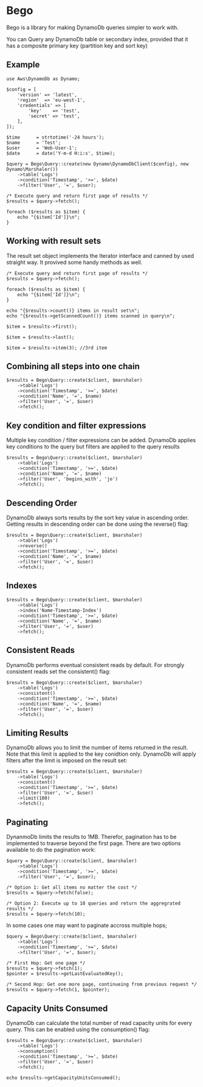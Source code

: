 # Bego

Bego is a library for making DynamoDb queries simpler to work with.

You can Query any DynamoDb table or secondary index, provided that it has a composite primary key (partition key and sort key)
## Example ##
```
use Aws\DynamoDb as Dynamo;

$config = [
    'version' => 'latest',
    'region'  => 'eu-west-1',
    'credentials' => [
        'key'    => 'test',
        'secret' => 'test',
    ],
]);

$time      = strtotime('-24 hours');
$name      = 'Test';
$user      = 'Web-User-1';
$date      = date('Y-m-d H:i:s', $time);

$query = Bego\Query::create(new Dynamo\DynamoDbClient($config), new Dynamo\Marshaler())
    ->table('Logs')
    ->condition('Timestamp', '>=', $date)
    ->filter('User', '=', $user);

/* Execute query and return first page of results */
$results = $query->fetch(); 

foreach ($results as $item) {
    echo "{$item['Id']}\n";
}

```


## Working with result sets ##
The result set object implements the Iterator interface and canned by used straight way. It provived some handy methods as well.
```
/* Execute query and return first page of results */
$results = $query->fetch(); 

foreach ($results as $item) {
    echo "{$item['Id']}\n";
}

echo "{$results->count()} items in result set\n";
echo "{$results->getScannedCount()} items scanned in query\n";

$item = $results->first();

$item = $results->last();

$item = $results->item(3); //3rd item

```

## Combining all steps into one chain ##
```
$results = Bego\Query::create($client, $marshaler)
    ->table('Logs')
    ->condition('Timestamp', '>=', $date)
    ->condition('Name', '=', $name)
    ->filter('User', '=', $user)
    ->fetch(); 
```

## Key condition and filter expressions ##
Multiple key condition / filter expressions can be added. DynamoDb applies key conditions to the query but filters are applied to the query results
```
$results = Bego\Query::create($client, $marshaler)
    ->table('Logs')
    ->condition('Timestamp', '>=', $date)
    ->condition('Name', '=', $name)
    ->filter('User', 'begins_with', 'jo')
    ->fetch(); 
```

## Descending Order ##
DynamoDb always sorts results by the sort key value in ascending order. Getting results in descending order can be done using the reverse() flag:
```
$results = Bego\Query::create($client, $marshaler)
    ->table('Logs')
    ->reverse()
    ->condition('Timestamp', '>=', $date)
    ->condition('Name', '=', $name)
    ->filter('User', '=', $user)
    ->fetch();
```

## Indexes ##
```
$results = Bego\Query::create($client, $marshaler)
    ->table('Logs')
    ->index('Name-Timestamp-Index')
    ->condition('Timestamp', '>=', $date)
    ->condition('Name', '=', $name)
    ->filter('User', '=', $user)
    ->fetch();
```

## Consistent Reads ##
DynamoDb performs eventual consistent reads by default. For strongly consistent reads set the consistent() flag:
```
$results = Bego\Query::create($client, $marshaler)
    ->table('Logs')
    ->consistent()
    ->condition('Timestamp', '>=', $date)
    ->condition('Name', '=', $name)
    ->filter('User', '=', $user)
    ->fetch();
```

## Limiting Results ##
DynamoDb allows you to limit the number of items returned in the result. Note that this limit is applied to the key conidtion only. DynamoDb will apply filters after the limit is imposed on the result set:
```
$results = Bego\Query::create($client, $marshaler)
    ->table('Logs')
    ->consistent()
    ->condition('Timestamp', '>=', $date)
    ->filter('User', '=', $user)
    ->limit(100)
    ->fetch();
```

## Paginating ##
DynanmoDb limits the results to 1MB. Therefor, pagination has to be implemented to traverse beyond the first page. There are two options available to do the pagination work:
```
$query = Bego\Query::create($client, $marshaler)
    ->table('Logs')
    ->condition('Timestamp', '>=', $date)
    ->filter('User', '=', $user);

/* Option 1: Get all items no matter the cost */
$results = $query->fetch(false);

/* Option 2: Execute up to 10 queries and return the aggregrated results */
$results = $query->fetch(10); 
```

In some cases one may want to paginate accross multiple hops;

```
$query = Bego\Query::create($client, $marshaler)
    ->table('Logs')
    ->condition('Timestamp', '>=', $date)
    ->filter('User', '=', $user);

/* First Hop: Get one page */
$results = $query->fetch(1);
$pointer = $results->getLastEvaluatedKey();

/* Second Hop: Get one more page, continueing from previous request */
$results = $query->fetch(1, $pointer); 
```

## Capacity Units Consumed ##
DynamoDb can calculate the total number of read capacity units for every query. This can be enabled using the consumption() flag:

```
$results = Bego\Query::create($client, $marshaler)
    ->table('Logs')
    ->consumption()
    ->condition('Timestamp', '>=', $date)
    ->filter('User', '=', $user)
    ->fetch();

echo $results->getCapacityUnitsConsumed();
```